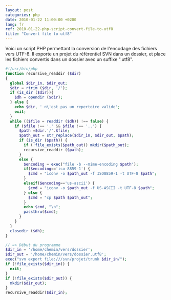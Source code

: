 ```yaml
---
layout: post
categories: php
date: 2010-01-22 11:00:00 +0200
lang: fr
ref: 2010-01-22-php-script-convert-file-to-utf8
title: "Convert file to utf8"
---
```


Voici un script PHP permettant la conversion de l'encodage des fichiers vers UTF-8.
Il exporte un projet du référentiel SVN dans un dossier, et place les fichiers convertis dans un dossier avec un suffixe ".utf8".

```php
#!/usr/bin/php
function recursive_readdir ($dir)
{
  global $dir_in, $dir_out;
  $dir = rtrim ($dir, '/');
  if (is_dir ($dir)){
    $dh = opendir ($dir);
  } else {
    echo $dir, ' n\'est pas un repertoire valide';
    exit;
  }
  while (($file = readdir ($dh)) !== false) {
    if ($file !== '.' && $file !== '..') {
      $path =$dir.'/'.$file;
      $path_out = str_replace($dir_in, $dir_out, $path);
      if (is_dir ($path)) {
        if (!file_exists($path_out)) mkdir($path_out);
        recursive_readdir ($path);
      }
      else {
        $encoding = exec("file -b --mime-encoding $path");
        if($encoding=='iso-8859-1') {
          $cmd = "iconv -o $path_out -f ISO8859-1 -t UTF-8 $path";
        }
        elseif($encoding=='us-ascii') {
          $cmd = "iconv -o $path_out -f US-ASCII -t UTF-8 $path";
        } else {
          $cmd = "cp $path $path_out";
        }
        echo $cmd, "\n";
        passthru($cmd);
      }
    }
  }
  closedir ($dh);
}

// => Début du programme
$dir_in = '/home/chemin/vers/dossier';
$dir_out = '/home/chemin/vers/dossier.utf8';
exec("svn export file:///svn/projet/trunk $dir_in/");
if (!file_exists($dir_in)) {
  exit;
}
if (!file_exists($dir_out)) {
  mkdir($dir_out);
}
recursive_readdir($dir_in);
```
